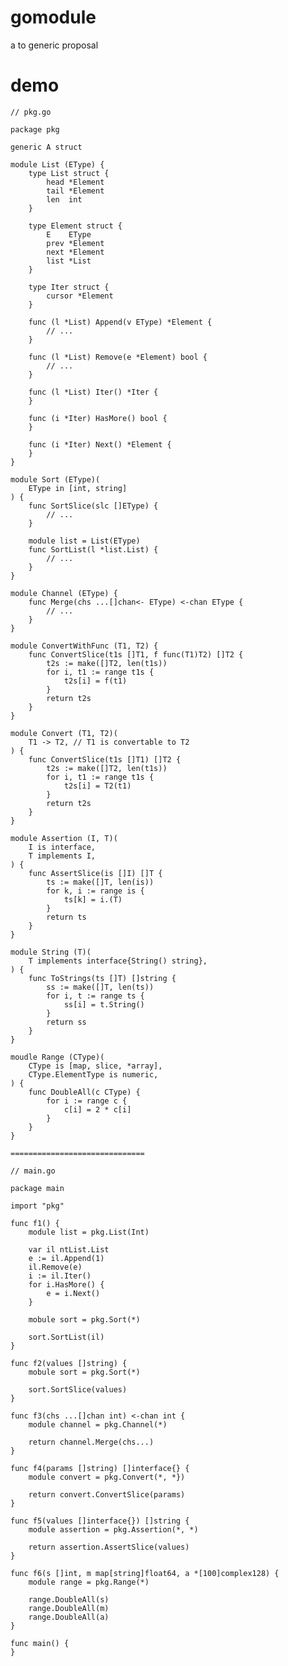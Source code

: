 # gomodule

a to generic proposal

# demo

	// pkg.go

	package pkg

	generic A struct

	module List (EType) {
		type List struct {
			head *Element
			tail *Element
			len  int
		}
		
		type Element struct {
			E    EType
			prev *Element
			next *Element
			list *List
		}
		
		type Iter struct {
			cursor *Element
		}
		
		func (l *List) Append(v EType) *Element {
			// ...
		}
		
		func (l *List) Remove(e *Element) bool {
			// ...
		}
		
		func (l *List) Iter() *Iter {
		}
		
		func (i *Iter) HasMore() bool {
		}
		
		func (i *Iter) Next() *Element {
		}
	}

	module Sort (EType)(
		EType in [int, string]
	) {
		func SortSlice(slc []EType) {
			// ...
		}
		
		module list = List(EType)
		func SortList(l *list.List) {
			// ...
		}
	}

	module Channel (EType) {
		func Merge(chs ...[]chan<- EType) <-chan EType {
			// ...
		}
	}

	module ConvertWithFunc (T1, T2) {
		func ConvertSlice(t1s []T1, f func(T1)T2) []T2 {
			t2s := make([]T2, len(t1s))
			for i, t1 := range t1s {
				t2s[i] = f(t1)
			}
			return t2s
		}
	}

	module Convert (T1, T2)(
		T1 -> T2, // T1 is convertable to T2
	) {
		func ConvertSlice(t1s []T1) []T2 {
			t2s := make([]T2, len(t1s))
			for i, t1 := range t1s {
				t2s[i] = T2(t1)
			}
			return t2s
		}
	}

	module Assertion (I, T)(
		I is interface,
		T implements I,
	) {
		func AssertSlice(is []I) []T {
			ts := make([]T, len(is))
			for k, i := range is {
				ts[k] = i.(T)
			}
			return ts
		}
	}

	module String (T)(
		T implements interface{String() string},
	) {
		func ToStrings(ts []T) []string {
			ss := make([]T, len(ts))
			for i, t := range ts {
				ss[i] = t.String()
			}
			return ss
		}
	}

	moudle Range (CType)(
		CType is [map, slice, *array],
		CType.ElementType is numeric,
	) {
		func DoubleAll(c CType) {
			for i := range c {
				c[i] = 2 * c[i]
			}
		}
	}

	==============================

	// main.go

	package main

	import "pkg"

	func f1() {
		module list = pkg.List(Int)
		
		var il ntList.List
		e := il.Append(1)
		il.Remove(e)
		i := il.Iter()
		for i.HasMore() {
			e = i.Next()
		}
		
		mobule sort = pkg.Sort(*)
		
		sort.SortList(il)
	}

	func f2(values []string) {
		mobule sort = pkg.Sort(*)
		
		sort.SortSlice(values)
	}

	func f3(chs ...[]chan int) <-chan int {
		module channel = pkg.Channel(*)
		
		return channel.Merge(chs...)
	}

	func f4(params []string) []interface{} {
		module convert = pkg.Convert(*, *})
		
		return convert.ConvertSlice(params)
	}

	func f5(values []interface{}) []string {
		module assertion = pkg.Assertion(*, *)
		
		return assertion.AssertSlice(values)
	}

	func f6(s []int, m map[string]float64, a *[100]complex128) {
		module range = pkg.Range(*)
		
		range.DoubleAll(s)
		range.DoubleAll(m)
		range.DoubleAll(a)
	}

	func main() {
	}
